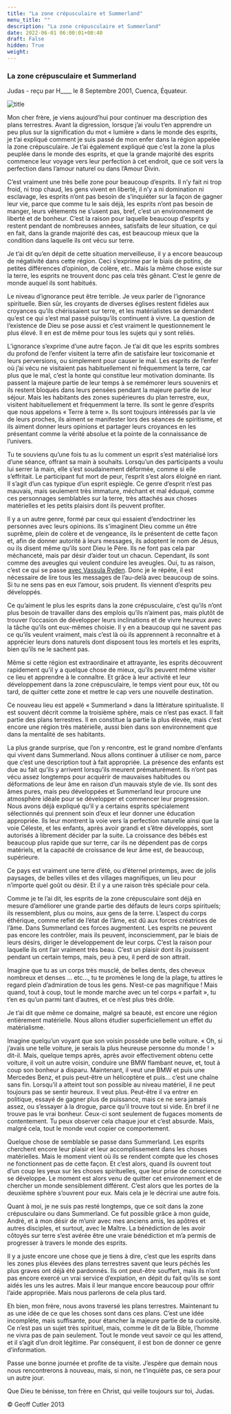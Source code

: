 ```yaml
---
title: "La zone crépusculaire et Summerland"
menu_title: ""
description: "La zone crépusculaire et Summerland"
date: 2022-06-01 06:00:01+00:40
draft: False
hidden: True
weight:
---
```

### La zone crépusculaire et Summerland

Judas - reçu par H____ le 8 Septembre 2001, Cuenca, Équateur.

![title](/7-fr-life-after-death/fr-summerland.jpg)

Mon cher frère, je viens aujourd’hui pour continuer ma description des plans terrestres. Avant la digression, lorsque j’ai voulu t’en apprendre un peu plus sur la signification du mot « lumière » dans le monde des esprits, je t’ai expliqué comment je suis passé de mon enfer dans la région appelée la zone crépusculaire. Je t’ai également expliqué que c’est la zone la plus peuplée dans le monde des esprits, et que la grande majorité des esprits commence leur voyage vers leur perfection à cet endroit, que ce soit vers la perfection dans l’amour naturel ou dans l’Amour Divin.

C’est vraiment une très belle zone pour beaucoup d’esprits. Il n’y fait ni trop froid, ni trop chaud, les gens vivent en liberté, il n’y a ni domination ni esclavage, les esprits n’ont pas besoin de s’inquiéter sur la façon de gagner leur vie, parce que comme tu le sais déjà, les esprits n’ont pas besoin de manger, leurs vêtements ne s’usent pas, bref, c’est un environnement de liberté et de bonheur. C’est la raison pour laquelle beaucoup d’esprits y restent pendant de nombreuses années, satisfaits de leur situation, ce qui en fait, dans la grande majorité des cas, est beaucoup mieux que la condition dans laquelle ils ont vécu sur terre.

Je t’ai dit qu’en dépit de cette situation merveilleuse, il y a encore beaucoup de négativité dans cette région. Ceci s’exprime par le biais de potins, de petites différences d’opinion, de colère, etc.. Mais la même chose existe sur la terre, les esprits ne trouvent donc pas cela très gênant. C’est le genre de monde auquel ils sont habitués.

Le niveau d’ignorance peut être terrible. Je veux parler de l’ignorance spirituelle. Bien sûr, les croyants de diverses églises restent fidèles aux croyances qu’ils chérissaient sur terre, et les matérialistes se demandent qu’est ce qui s’est mal passé puisqu’ils continuent à vivre. La question de l’existence de Dieu se pose aussi et c’est vraiment le questionnement le plus élevé. Il en est de même pour tous les sujets qui y sont reliés.

L’ignorance s’exprime d’une autre façon. Je t’ai dit que les esprits sombres du profond de l’enfer visitent la terre afin de satisfaire leur toxicomanie et leurs perversions, ou simplement pour causer le mal. Les esprits de l’enfer où j’ai vécu ne visitaient pas habituellement ni fréquemment la terre, car plus que le mal, c’est la honte qui constitue leur motivation dominante. Ils passent la majeure partie de leur temps à se remémorer leurs souvenirs et ils restent bloqués dans leurs pensées pendant la majeure partie de leur séjour. Mais les habitants des zones supérieures du plan terrestre, eux, visitent habituellement et fréquemment la terre. Ils sont le genre d’esprits que nous appelons « Terre à terre ». Ils sont toujours intéressés par la vie de leurs proches, ils aiment se manifester lors des séances de spiritisme, et ils aiment donner leurs opinions et partager leurs croyances en les présentant comme la vérité absolue et la pointe de la connaissance de l’univers.

Tu te souviens qu’une fois tu as lu comment un esprit s’est matérialisé lors d’une séance, offrant sa main à souhaits. Lorsqu’un des participants a voulu lui serrer la main, elle s’est soudainement déformée, comme si elle s’effritait. Le participant fut mort de peur, l’esprit s’est alors éloigné en riant. Il s’agit d’un cas typique d’un esprit espiègle. Ce genre d’esprit n’est pas mauvais, mais seulement très immature, méchant et mal éduqué, comme ces personnages semblables sur la terre, très attachés aux choses matérielles et les petits plaisirs dont ils peuvent profiter.

Il y a un autre genre, formé par ceux qui essaient d’endoctriner les personnes avec leurs opinions. Ils s’imaginent Dieu comme un être suprême, plein de colère et de vengeance, ils le présentent de cette façon et, afin de donner autorité à leurs messages, ils adoptent le nom de Jésus, ou ils disent même qu’ils sont Dieu le Père. Ils ne font pas cela par méchanceté, mais par désir d’aider tout un chacun. Cependant, ils sont comme des aveugles qui veulent conduire les aveugles. Oui, tu as raison, c’est ce qui se passe [avec Vassula Ryden](/fr-contemporary-messages/fr-contemporary-messages-by-date-order/fr-contemporary-messages-1995-1999/fr-1998-11-25-1-ar-mary/). Donc je le répète, il est nécessaire de lire tous les messages de l’au-delà avec beaucoup de soins. Si tu ne sens pas en eux l’amour, sois prudent. Ils viennent d’esprits peu développés.

Ce qu’aiment le plus les esprits dans la zone crépusculaire, c’est qu’ils n’ont plus besoin de travailler dans des emplois qu’ils n’aiment pas, mais plutôt de trouver l’occasion de développer leurs inclinations et de vivre heureux avec la tâche qu’ils ont eux-mêmes choisie. Il y en a beaucoup qui ne savent pas ce qu’ils veulent vraiment, mais c’est là où ils apprennent à reconnaître et à apprécier leurs dons naturels dont disposent tous les mortels et les esprits, bien qu’ils ne le sachent pas.

Même si cette région est extraordinaire et attrayante, les esprits découvrent rapidement qu’il y a quelque chose de mieux, qu’ils peuvent même visiter ce lieu et apprendre à le connaître. Et grâce à leur activité et leur développement dans la zone crépusculaire, le temps vient pour eux, tôt ou tard, de quitter cette zone et mettre le cap vers une nouvelle destination.

Ce nouveau lieu est appelé « Summerland » dans la littérature spiritualiste. Il est souvent décrit comme la troisième sphère, mais ce n’est pas exact. Il fait partie des plans terrestres. Il en constitue la partie la plus élevée, mais c’est encore une région très matérielle, aussi bien dans son environnement que dans la mentalité de ses habitants.

La plus grande surprise, que l’on y rencontre, est le grand nombre d’enfants qui vivent dans Summerland. Nous allons continuer à utiliser ce nom, parce que c’est une description tout à fait appropriée. La présence des enfants est due au fait qu’ils y arrivent lorsqu’ils meurent prématurément. Ils n’ont pas vécu assez longtemps pour acquérir de mauvaises habitudes ou déformations de leur âme en raison d’un mauvais style de vie. Ils sont des âmes pures, mais peu développées et Summerland leur procure une atmosphère idéale pour se développer et commencer leur progression. Nous avons déjà expliqué qu’il y a certains esprits spécialement sélectionnés qui prennent soin d’eux et leur  donner une éducation appropriée. Ils leur montrent la voie vers la perfection naturelle ainsi que la voie Céleste, et les enfants, après avoir grandi et s’être développés, sont autorisés à librement décider par la suite. La croissance des bébés est beaucoup plus rapide que sur terre, car ils ne dépendent pas de corps matériels, et la capacité de croissance de leur âme est, de beaucoup, supérieure.

Ce pays est vraiment une terre d’été, ou d’éternel printemps, avec de jolis paysages, de belles villes et des villages magnifiques, un lieu pour n’importe quel goût ou désir. Et il y a une raison très spéciale pour cela.

Comme je te l’ai dit, les esprits de la zone crépusculaire sont déjà en mesure d’améliorer une grande partie des défauts de leurs corps spirituels; ils ressemblent, plus ou moins, aux gens de la terre. L’aspect du corps éthérique, comme reflet de l’état de l’âme, est dû aux forces créatrices de l’âme. Dans Summerland ces forces augmentent. Les esprits ne peuvent pas encore les contrôler, mais ils peuvent, inconsciemment, par le biais de leurs désirs, diriger le développement de leur corps. C’est la raison pour laquelle ils ont l’air vraiment très beau. C’est un plaisir dont ils jouissent pendant un certain temps, mais, peu à peu, il perd de son attrait.

Imagine que tu as un corps très musclé, de belles dents, des cheveux nombreux et denses … etc…, tu te promènes le long de la plage, tu attires le regard plein d’admiration de tous les gens. N’est-ce pas magnifique ! Mais quand, tout à coup, tout le monde marche avec un tel corps « parfait », tu t’en es qu’un parmi tant d’autres, et ce n’est plus très drôle.

Je t’ai dit que même ce domaine, malgré sa beauté, est encore une région entièrement matérielle. Nous allons étudier superficiellement un effet du matérialisme.

Imagine quelqu’un voyant que son voisin possède une belle voiture. « Oh, si j’avais une telle voiture, je serais la plus heureuse personne du monde ! » dit-il. Mais, quelque temps après, après avoir effectivement obtenu cette voiture, il voit un autre voisin, conduire une BMW flambant neuve, et, tout à coup son bonheur a disparu. Maintenant, il veut une BMW et puis une Mercedes Benz, et puis peut-être un hélicoptère et puis… c’est une chaîne sans fin. Lorsqu’il a atteint tout son possible au niveau matériel, il ne peut toujours pas se sentir heureux. Il veut plus. Peut-être il va entrer en politique, essayé de gagner plus de puissance, mais ce ne sera jamais assez, ou s’essayer à la drogue, parce qu’il trouve tout si vide. En bref il ne trouve pas le vrai bonheur. Ceux-ci sont seulement de fugaces moments de contentement. Tu peux observer cela chaque jour et c’est absurde. Mais, malgré cela, tout le monde veut copier ce comportement.

Quelque chose de semblable se passe dans Summerland. Les esprits cherchent encore leur plaisir et leur accomplissement dans les choses matérielles. Mais le moment vient où ils se rendent compte que les choses ne fonctionnent pas de cette façon. Et c’est alors, quand ils ouvrent tout d’un coup les yeux sur les choses spirituelles, que leur prise de conscience se développe. Le moment est alors venu de quitter cet environnement et de chercher un monde sensiblement différent. C’est alors que les portes de la deuxième sphère s’ouvrent pour eux. Mais cela je le décrirai une autre fois.

Quant à moi, je ne suis pas resté longtemps, que ce soit dans la zone crépusculaire ou dans Summerland. Ce fut possible grâce à mon guide, André, et à mon désir de m’unir avec mes anciens amis, les apôtres et autres disciples, et surtout, avec le Maître. La bénédiction de les avoir côtoyés sur terre s’est avérée être une vraie bénédiction et m’a permis de progresser à travers le monde des esprits.

Il y a juste encore une chose que je tiens à dire, c’est que les esprits dans les zones plus élevées des plans terrestres savent que leurs péchés les plus graves ont déjà été pardonnés. Ils ont peut-être souffert, mais ils n’ont pas encore exercé un vrai service d’expiation, en dépit du fait qu’ils se sont aidés les uns les autres. Mais il leur manque encore beaucoup pour offrir l’aide appropriée. Mais nous parlerons de cela plus tard.

Eh bien, mon frère, nous avons traversé les plans terrestres. Maintenant tu as une idée de ce que les choses sont dans ces plans. C’est une idée incomplète, mais suffisante, pour étancher la majeure partie de ta curiosité. Ce n’est pas un sujet très spirituel, mais, comme le dit de la Bible, l’homme ne vivra pas de pain seulement. Tout le monde veut savoir ce qui les attend, et il s’agit d’un droit légitime. Par conséquent, il est bon de donner ce genre d’information.

Passe une bonne journée et profite de ta visite. J’espère que demain nous nous rencontrerons à nouveau, mais, si non, ne t’inquiète pas, ce sera pour un autre jour.

Que Dieu te bénisse, ton frère en Christ, qui veille toujours sur toi, Judas.

© Geoff Cutler 2013
